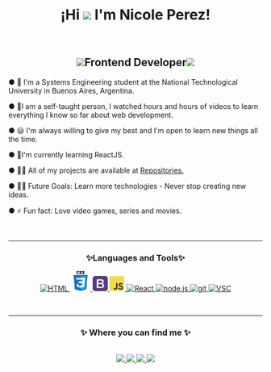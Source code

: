 <h1 align="center">¡Hi <img src="https://media.giphy.com/media/hvRJCLFzcasrR4ia7z/giphy.gif" width="30px"> I'm Nicole Perez!</h1>
<br>
<h2 align="center"><img src="https://media2.giphy.com/media/ll6k0B10kGNQEn6KsO/giphy.gif?cid=790b76118958d382d2e5922ab5977270b01c6812df3ff800&rid=giphy.gif&ct=s" width="20px">Frontend Developer<img src="https://media2.giphy.com/media/ll6k0B10kGNQEn6KsO/giphy.gif?cid=790b76118958d382d2e5922ab5977270b01c6812df3ff800&rid=giphy.gif&ct=s" width="20px"></h2>
<p align="start">● 📖 I'm a Systems Engineering student at the National Technological University in Buenos Aires, Argentina. </b></p>
<p align="start">● 👐I am a self-taught person, I watched hours and hours of videos to learn everything I know so far about web development. </b></p>
<p align="start">● 😃 I'm always willing to give my best and I'm open to learn new things all the time. </b></p>
<p align="start">● 🌱I'm currently learning ReactJS. </b></p>
<p align="start">● 👨‍💻 All of my projects are available at <a href="https://github.com/NiquiSteffi?tab=repositories" target="_blank">Repositories.</a></p>
<p align="start">● 💪🏼 Future Goals: Learn more technologies - Never stop creating new ideas.</b></p>
<p align="start">● ⚡ Fun fact: Love video games, series and movies.  </b></p>
<br>

---

<h3 align="center">✨Languages and Tools✨</h3>

<p align="center"> 
  <a href="https://www.w3.org/html/" target="_blank"> 
    <img src="https://cdn.svgporn.com/logos/html-5.svg" alt="HTML" width="30"/>
  </a>
  <a href="https://www.w3schools.com/css/" target="_blank"> 
    <img src="https://raw.githubusercontent.com/devicons/devicon/master/icons/css3/css3-original-wordmark.svg" alt="css3" width="40" height="40"/> 
  </a>
  <a href="https://getbootstrap.com/" target="_blank"> 
    <img src="https://raw.githubusercontent.com/github/explore/80688e429a7d4ef2fca1e82350fe8e3517d3494d/topics/bootstrap/bootstrap.png" alt="Bootstrap" width="30">
  </a>
  <a href="https://developer.mozilla.org/en-US/docs/Web/JavaScript" target="_blank"> 
    <img src="https://raw.githubusercontent.com/devicons/devicon/master/icons/javascript/javascript-original.svg" alt="javascript" width="30"/>   
  </a>
  <a href="https://reactjs.org/" target="_blank" rel="noreferrer"> 
    <img src="https://cdn4.iconfinder.com/data/icons/logos-3/600/React.js_logo-512.png" alt="React" width="30">
  </a>    
  <a href="https://nodejs.org/es/" target="_blank"> 
    <img src="https://cdn.pixabay.com/photo/2015/04/23/17/41/node-js-736399_960_720.png" alt="node.js" width="30"/>
  </a>
  <a href="https://git-scm.com/" target="_blank"> 
    <img src="https://www.vectorlogo.zone/logos/git-scm/git-scm-icon.svg" alt="git" width="30" height="30"/>
  </a>
  <a href="https://code.visualstudio.com/" target="_blank"> 
    <img src="https://cdn.svgporn.com/logos/visual-studio-code.svg" alt="VSC" width="30">
  </a>
<p align="center">
  <br>
  
  ---
  
 <h3 align="center">✨ Where you can find me ✨</h3>
 
 <p align="center">
  <br/>
  <a href="https://www.linkedin.com/in/niquisteffi/">
    <img src="https://img.shields.io/badge/LinkedIn-%230077B5.svg?&style=flat-square&logo=linkedin&logoColor=white">
  </a>
  
  <a href="https://github.com/NiquiSteffi">
    <img src="https://img.shields.io/badge/Github-%230A0A0A.svg?&style=flat-square&logo=Github&logoColor=white">  
  </a>
 
  <a href="https://www.instagram.com/niqisteffi/">
    <img src="https://img.shields.io/badge/Instagram-%23E4405F.svg?&style=flat-square&logo=instagram&logoColor=white">
  </a>

  <a href="https://twitter.com/NiquiSteffi">
    <img src="https://img.shields.io/badge/twitter-%230077D4.svg?&style=flat-square&logo=twitter&logoColor=white">
  </a>
</p>


<!--
**NiquiSteffi/NiquiSteffi** is a ✨ _special_ ✨ repository because its `README.md` (this file) appears on your GitHub profile.

Here are some ideas to get you started:

- 🔭 I’m currently working on ...
- 🌱 I’m currently learning ...
- 👯 I’m looking to collaborate on ...
- 🤔 I’m looking for help with ...
- 💬 Ask me about ...
- 📫 How to reach me: ...
- 😄 Pronouns: ...
- ⚡ Fun fact: ...
-->
